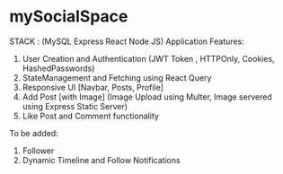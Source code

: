 # mySocialSpace
STACK : (MySQL Express React Node JS) Application
Features: 
1) User Creation and Authentication (JWT Token , HTTPOnly, Cookies, HashedPasswords)
2) StateManagement and Fetching using React Query
3) Responsive UI [Navbar, Posts, Profile] 
4) Add Post [with Image] (Image Upload using Multer, Image servered using Express Static Server)  
5) Like Post and Comment functionality 

To be added: 
1) Follower
2) Dynamic Timeline and Follow Notifications
